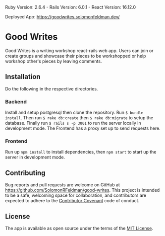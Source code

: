 Ruby Version: 2.6.4 - Rails Version: 6.0.1 - React Version: 16.12.0

Deployed App: https://goodwrites.solomonfeldman.dev/

# Good Writes

Good Writes is a writing workshop react-rails web app. Users can join or create groups and showcase their pieces to be workshopped or help workshop other's pieces by leaving comments.

## Installation

Do the following in the respective directories.

### Backend 
Install and setup postgresql then clone the repository. Run ```$ bundle install```. Then run ```$ rake db:create``` then ```$ rake db:migrate``` to setup the database. Finally run ```$ rails s -p 3001``` to run the server locally in development mode. The Frontend has a proxy set up to send requests here.

### Frontend
Run up ```npm install``` to install dependencies, then ```npm start``` to start up the server in development mode.

## Contributing

Bug reports and pull requests are welcome on GitHub at https://github.com/SolomonRFeldman/good-writes. This project is intended to be a safe, welcoming space for collaboration, and contributors are expected to adhere to the [Contributor Covenant](http://contributor-covenant.org) code of conduct.

## License

The app is available as open source under the terms of the [MIT License](https://opensource.org/licenses/MIT).
